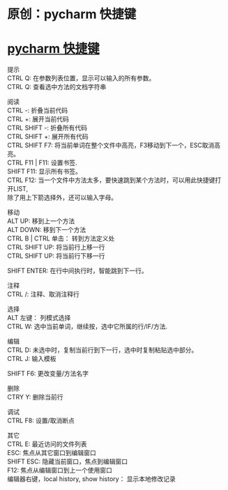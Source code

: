 # 原创：pycharm 快捷键

# [pycharm 快捷键](https://www.cnblogs.com/zhangpengshou/p/3555767.html)

> 
<p>提示<br/>
CTRL Q: 在参数列表位置，显示可以输入的所有参数。<br/>
CTRL Q: 查看选中方法的文档字符串</p>


> 
<p>阅读<br/>
CTRL -: 折叠当前代码<br/>
CTRL +: 展开当前代码<br/>
CTRL SHIFT -: 折叠所有代码<br/>
CTRL SHIFT +: 展开所有代码<br/>
CTRL SHIFT F7: 将当前单词在整个文件中高亮，F3移动到下一个，ESC取消高亮。<br/>
CTRL F11 | F11: 设置书签.<br/>
SHIFT F11: 显示所有书签。<br/>
CTRL F12: 当一个文件中方法太多，要快速跳到某个方法时，可以用此快捷键打开LIST,<br/>
除了用上下箭选择外，还可以输入字母。</p>


> 
<p>移动<br/>
ALT UP: 移到上一个方法<br/>
ALT DOWN: 移到下一个方法<br/>
CTRL B | CTRL 单击： 转到方法定义处<br/>
CTRL SHIFT UP: 将当前行上移一行<br/>
CTRL SHIFT UP: 将当前行下移一行</p>
SHIFT ENTER: 在行中间执行时，智能跳到下一行。


> 
<p>注释<br/>
CTRL /: 注释、取消注释行</p>


> 
<p>选择<br/>
ALT 左键： 列模式选择<br/>
CTRL W: 选中当前单词，继续按，选中它所属的行/IF/方法.</p>


> 
<p>编辑<br/>
CTRL D: 未选中时，复制当前行到下一行，选中时复制粘贴选中部分。<br/>
CTRL J: 输入模板</p>


> 
SHIFT F6: 更改变量/方法名字


> 
<p>删除<br/>
CTRY Y: 删除当前行</p>
<p>调试<br/>
CTRL F8: 设置/取消断点</p>


> 
<p>其它<br/>
CTRL E: 最近访问的文件列表<br/>
ESC: 焦点从其它窗口到编辑窗口<br/>
SHIFT ESC: 隐藏当前窗口，焦点到编辑窗口<br/>
F12: 焦点从编辑窗口到上一个使用窗口<br/>
编辑器右键，local history, show history： 显示本地修改记录</p>

